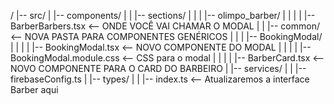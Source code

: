 /
|-- src/
|   |-- components/
|   |   |-- sections/
|   |   |   |-- olimpo_barber/
|   |   |   |   |-- BarberBarbers.tsx  <-- ONDE VOCÊ VAI CHAMAR O MODAL
|   |   |-- common/                  <-- NOVA PASTA PARA COMPONENTES GENÉRICOS
|   |   |   |-- BookingModal/
|   |   |   |   |-- BookingModal.tsx   <-- NOVO COMPONENTE DO MODAL
|   |   |   |   |-- BookingModal.module.css <-- CSS para o modal
|   |   |   |   |-- BarberCard.tsx    <-- NOVO COMPONENTE PARA O CARD DO BARBEIRO
|   |-- services/
|   |   |-- firebaseConfig.ts
|   |-- types/
|   |   |-- index.ts                 <-- Atualizaremos a interface Barber aqui
